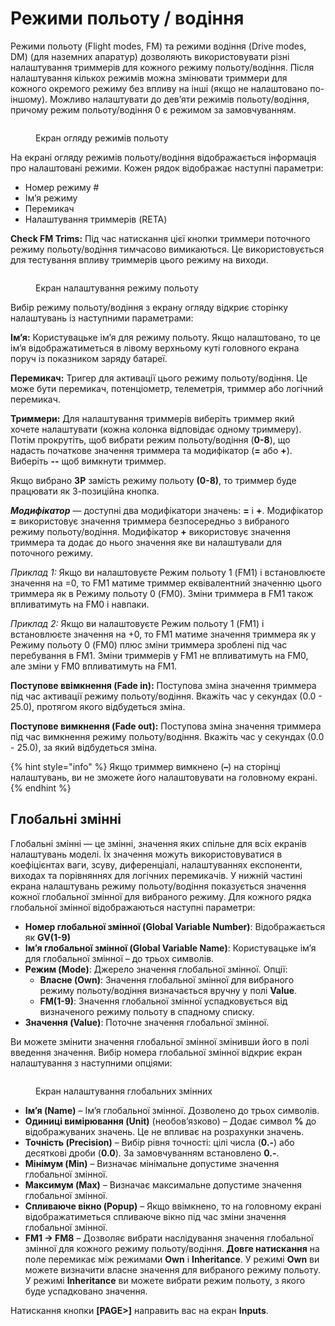 # Режими польоту / водіння

Режими польоту (Flight modes, FM) та режими водіння (Drive modes, DM) (для наземних апаратур) дозволяють використовувати різні налаштування триммерів для кожного режиму польоту/водіння. Після налаштування кількох режимів можна змінювати триммери для кожного окремого режиму без впливу на інші (якщо не налаштовано по-іншому). Можливо налаштувати до дев’яти режимів польоту/водіння, причому режим польоту/водіння 0 є режимом за замовчуванням.

<figure><img src="../../.gitbook/assets/bwFM.png" alt=""><figcaption><p>Екран огляду режимів польоту</p></figcaption></figure>

На екрані огляду режимів польоту/водіння відображається інформація про налаштовані режими. Кожен рядок відображає наступні параметри:

* Номер режиму #
* Імʼя режиму
* Перемикач
* Налаштування триммерів (RETA)

**Check FM Trims:** Під час натискання цієї кнопки триммери поточного режиму польоту/водіння тимчасово вимикаються. Це використовується для тестування впливу триммерів цього режиму на виходи.

<figure><img src="../../.gitbook/assets/bwFM2.png" alt=""><figcaption><p>Екран налаштування режиму польоту</p></figcaption></figure>

Вибір режиму польоту/водіння з екрану огляду відкриє сторінку налаштувань із наступними параметрами:

**Імʼя:** Користувацьке імʼя для режиму польоту. Якщо налаштовано, то це імʼя відображатиметься в лівому верхньому куті головного екрана поруч із показником заряду батареї.

**Перемикач:** Тригер для активації цього режиму польоту/водіння. Це може бути перемикач, потенціометр, телеметрія, триммер або логічний перемикач.

**Триммери:** Для налаштування триммерів виберіть триммер який хочете налаштувати (кожна колонка відповідає одному триммеру). Потім прокрутіть, щоб вибрати режим польоту/водіння (**0-8**), що надасть початкове значення триммера та модифікатор (**=** або **+**). Виберіть **--** щоб вимкнути триммер.

Якщо вибрано **3P** замість режиму польоту **(0-8)**, то триммер буде працювати як 3-позиційна кнопка.

_**Модифікатор**_ — доступні два модифікатори значень: **=** і **+**. Модифікатор **=** використовує значення триммера безпосередньо з вибраного режиму польоту/водіння. Модифікатор **+** використовує значення триммера та додає до нього значення яке ви налаштували для поточного режиму.

_Приклад 1:_ Якщо ви налаштовуєте Режим польоту 1 (FM1) і встановлюєте значення на =0, то FM1 матиме триммер еквівалентний значенню цього триммера як в Режиму польоту 0 (FM0). Зміни триммера в FM1 також впливатимуть на FM0 і навпаки.

_Приклад 2:_ Якщо ви налаштовуєте Режим польоту 1 (FM1) і встановлюєте значення на +0, то FM1 матиме значення триммера як у Режиму польоту 0 (FM0) плюс зміни триммера зроблені під час перебування в FM1. Зміни триммерів у FM1 не впливатимуть на FM0, але зміни у FM0 впливатимуть на FM1.

**Поступове ввімкнення (Fade in):** Поступова зміна значення триммера під час активації режиму польоту/водіння. Вкажіть час у секундах (0.0 - 25.0), протягом якого відбудеться зміна.

**Поступове вимкнення (Fade out):** Поступова зміна значення триммера під час вимкнення режиму польоту/водіння. Вкажіть час у секундах (0.0 - 25.0), за який відбудеться зміна.

{% hint style="info" %}
Якщо триммер вимкнено (**–**) на сторінці налаштувань, ви не зможете його налаштовувати на головному екрані.
{% endhint %}

## Глобальні змінні

Глобальні змінні — це змінні, значення яких спільне для всіх екранів налаштувань моделі. Їх значення можуть використовуватися в коефіцієнтах ваги, зсуву, диференціалі, налаштуваннях експоненти, виходах та порівняннях для логічних перемикачів. У нижній частині екрана налаштувань режиму польоту/водіння показується значення кожної глобальної змінної для вибраного режиму. Для кожного рядка глобальної змінної відображаються наступні параметри:

* **Номер глобальної змінної (Global Variable Number)**: Відображається як **GV(1-9)**
* **Імʼя глобальної змінної (Global Variable Name)**: Користувацьке імʼя для глобальної змінної – до трьох символів.
* **Режим (Mode)**: Джерело значення глобальної змінної. Опції:
  * **Власне (Own)**: Значення глобальної змінної для вибраного режиму польоту/водіння визначається вручну у полі **Value**.
  * **FM(1-9)**: Значення глобальної змінної успадковується від визначеного режиму польоту в спадному списку.
* **Значення (Value)**: Поточне значення глобальної змінної.

Ви можете змінити значення глобальної змінної змінивши його в полі введення значення. Вибір номера глобальної змінної відкриє екран налаштування з наступними опціями:

<figure><img src="../../.gitbook/assets/bwfm3.png" alt=""><figcaption><p>Екран налаштування глобальних змінних</p></figcaption></figure>

* **Імʼя (Name)** – Імʼя глобальної змінної. Дозволено до трьох символів.
* **Одиниці вимірювання (Unit)** (необов’язково) – Додає символ **%** до відображуваних значень. Це не впливає на розрахунки значень.
* **Точність (Precision)** – Вибір рівня точності: цілі числа (**0.-**) або десяткові дроби (**0.0**). За замовчуванням встановлено **0.-**.
* **Мінімум (Min)** – Визначає мінімальне допустиме значення глобальної змінної.
* **Максимум (Max)** – Визначає максимальне допустиме значення глобальної змінної.
* **Спливаюче вікно (Popup)** – Якщо ввімкнено, то на головному екрані відображатиметься спливаюче вікно під час зміни значення глобальної змінної.
* **FM1 -> FM8** – Дозволяє вибрати наслідування значення глобальної змінної для кожного режиму польоту/водіння. **Довге натискання** на поле перемикає між режимами **Own** і **Inheritance**. У режимі **Own** ви можете визначити власне значення для вибраного режиму польоту. У режимі **Inheritance** ви можете вибрати режим польоту, з якого буде успадковано значення.

Натискання кнопки **\[PAGE>]** направить вас на екран **Inputs**.